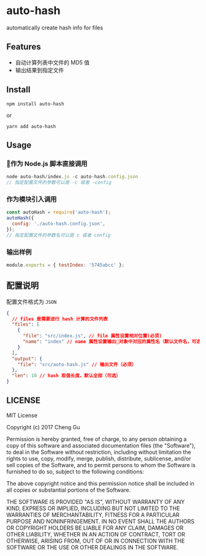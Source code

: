 # auto-hash
automatically create hash info for files

## Features

- 自动计算列表中文件的 MD5 值
- 输出结果到指定文件

## Install

```
npm install auto-hash
```
or
```
yarn add auto-hash
```

## Usage

### 作为 Node.js 脚本直接调用

```js
node auto-hash/index.js -c auto-hash.config.json
// 指定配置文件的参数可以是 -c 或者 -config
```

### 作为模块引入调用

```js
const autoHash = require('auto-hash');
autoHash({
  config: './auto-hash.config.json',
});
// 指定配置文件的参数名可以是 c 或者 config
```

### 输出样例

```js
module.exports = { testIndex: '5745abcc' };
```

## 配置说明

配置文件格式为 `JSON`

```json
{
  // files 是需要进行 hash 计算的文件列表
  "files": [
    {
      "file": "src/index.js", // file 属性设置相对位置(必须)
      "name": "index" // name 属性设置输出对象中对应的属性名（默认文件名，可选）
    }
  ],
  "output": {
    "file": "src/auto-hash.js" // 输出文件（必须）
  },
  "len": 10 // hash 取值长度，默认全部（可选）
}
```

## LICENSE

MIT License

Copyright (c) 2017 Cheng Gu

Permission is hereby granted, free of charge, to any person obtaining a copy
of this software and associated documentation files (the "Software"), to deal
in the Software without restriction, including without limitation the rights
to use, copy, modify, merge, publish, distribute, sublicense, and/or sell
copies of the Software, and to permit persons to whom the Software is
furnished to do so, subject to the following conditions:

The above copyright notice and this permission notice shall be included in all
copies or substantial portions of the Software.

THE SOFTWARE IS PROVIDED "AS IS", WITHOUT WARRANTY OF ANY KIND, EXPRESS OR
IMPLIED, INCLUDING BUT NOT LIMITED TO THE WARRANTIES OF MERCHANTABILITY,
FITNESS FOR A PARTICULAR PURPOSE AND NONINFRINGEMENT. IN NO EVENT SHALL THE
AUTHORS OR COPYRIGHT HOLDERS BE LIABLE FOR ANY CLAIM, DAMAGES OR OTHER
LIABILITY, WHETHER IN AN ACTION OF CONTRACT, TORT OR OTHERWISE, ARISING FROM,
OUT OF OR IN CONNECTION WITH THE SOFTWARE OR THE USE OR OTHER DEALINGS IN THE
SOFTWARE.

